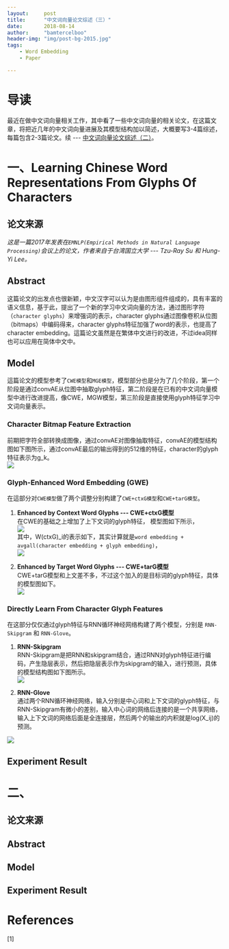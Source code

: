 ```yaml
---
layout:     post
title:      "中文词向量论文综述（三）"
date:       2018-08-14
author:     "bamtercelboo"
header-img: "img/post-bg-2015.jpg"
tags:
    - Word Embedding
    - Paper

---
```



#  导读  #
最近在做中文词向量相关工作，其中看了一些中文词向量的相关论文，在这篇文章，将把近几年的中文词向量进展及其模型结构加以简述，大概要写3-4篇综述，每篇包含2-3篇论文。续 --- [中文词向量论文综述（二）](https://bamtercelboo.github.io/2018/08/12/chinese_embedding_paper_senond/)。  


# 一、Learning Chinese Word Representations From Glyphs Of Characters #

## 论文来源 ##
*这是一篇2017年发表在`EMNLP(Empirical Methods in Natural Language Processing)`会议上的论文，作者来自于台湾国立大学 --- Tzu-Ray Su 和 Hung-Yi Lee。*


## Abstract ##
这篇论文的出发点也很新颖，中文汉字可以认为是由图形组件组成的，具有丰富的语义信息，基于此，提出了一个新的学习中文词向量的方法，通过图形字符（`character glyphs`）来增强词的表示，character glyphs通过图像卷积从位图（bitmaps）中编码得来，character glyphs特征加强了word的表示，也提高了character embedding。這篇论文虽然是在繁体中文进行的改进，不过idea同样也可以应用在简体中文中。    


## Model ##
這篇论文的模型参考了`CWE模型`和`MGE模型`，模型部分也是分为了几个阶段，第一个阶段是通过convAE从位图中抽取glyph特征，第二阶段是在已有的中文词向量模型中进行改进提高，像CWE，MGW模型，第三阶段是直接使用glyph特征学习中文词向量表示。  

### Character Bitmap Feature Extraction ###
前期把字符全部转换成图像，通过convAE对图像抽取特征，convAE的模型结构图如下图所示，通过convAE最后的输出得到的512维的特征，character的glyph特征表示为g_k。    
![](https://i.imgur.com/QjDyXxJ.jpg)


### Glyph-Enhanced Word Embedding (GWE) ###
在這部分对`CWE模型`做了两个调整分别构建了`CWE+ctxG模型`和`CWE+tarG模型`。  
1. **Enhanced by Context Word Glyphs --- CWE+ctxG模型**   
在CWE的基础之上增加了上下文词的glyph特征， 模型图如下所示，  
![](https://i.imgur.com/SeAGnKc.jpg)  
其中，W(ctxG)_i的表示如下，其实计算就是`word embedding + avgall(character embedding + glyph embedding)`，    
![](https://i.imgur.com/Wl0pX28.jpg)


2. **Enhanced by Target Word Glyphs --- CWE+tarG模型**  
CWE+tarG模型和上文差不多，不过这个加入的是目标词的glyph特征，具体的模型图如下。  
![](https://i.imgur.com/AtWHXBW.jpg)  



### Directly Learn From Character Glyph Features ###
在这部分仅仅通过glyph特征与RNN循环神经网络构建了两个模型，分别是 `RNN-Skipgram` 和 `RNN-Glove`。    
1. **RNN-Skipgram**  
RNN-Skipgram是把RNN和skipgram结合，通过RNN对glyph特征进行编码，产生隐层表示，然后把隐层表示作为skipgram的输入，进行预测，具体的模型结构图如下图所示。  
![](https://i.imgur.com/785Vs3o.jpg)  


2. **RNN-Glove**  
通过两个RNN循环神经网络，输入分别是中心词和上下文词的glyph特征，与RNN-Skipgram有微小的差别，输入中心词的网络后连接的是一个共享网络，输入上下文词的网络后面是全连接层，然后两个的输出的内积就是log(X_ij)的预测。

![](https://i.imgur.com/k5qn20q.jpg)



## Experiment Result ##


















# 二、 #

## 论文来源 ##



## Abstract ##


## Model ##


## Experiment Result ##






# References  #
[1]   

  
 








